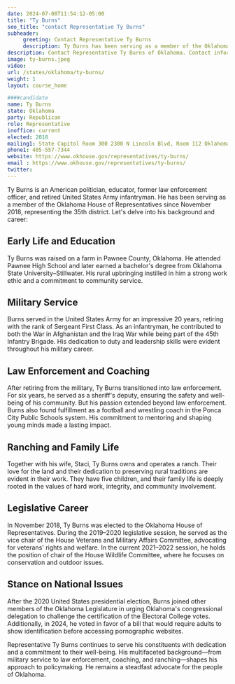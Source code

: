 ```yaml
---
date: 2024-07-08T11:54:12-05:00
title: "Ty Burns"
seo_title: "contact Representative Ty Burns"
subheader:
     greeting: Contact Representative Ty Burns
     description: Ty Burns has been serving as a member of the Oklahoma House of Representatives since November 2018, representing the 35th district.
description: Contact Representative Ty Burns of Oklahoma. Contact information for Ty Burns includes email address, phone number, and mailing address.
image: ty-burns.jpeg
video:
url: /states/oklahoma/ty-burns/
weight: 1
layout: course_home

####candidate
name: Ty Burns
state: Oklahoma
party: Republican
role: Representative
inoffice: current
elected: 2018
mailing1: State Capitol Room 300 2300 N Lincoln Blvd, Room 112 Oklahoma City, OK 73105
phone1: 405-557-7344
website: https://www.okhouse.gov/representatives/ty-burns/
email : https://www.okhouse.gov/representatives/ty-burns/
twitter:
---
```

Ty Burns is an American politician, educator, former law enforcement officer, and retired United States Army infantryman. He has been serving as a member of the Oklahoma House of Representatives since November 2018, representing the 35th district. Let's delve into his background and career:

## Early Life and Education

Ty Burns was raised on a farm in Pawnee County, Oklahoma. He attended Pawnee High School and later earned a bachelor's degree from Oklahoma State University–Stillwater. His rural upbringing instilled in him a strong work ethic and a commitment to community service.

## Military Service

Burns served in the United States Army for an impressive 20 years, retiring with the rank of Sergeant First Class. As an infantryman, he contributed to both the War in Afghanistan and the Iraq War while being part of the 45th Infantry Brigade. His dedication to duty and leadership skills were evident throughout his military career.

## Law Enforcement and Coaching

After retiring from the military, Ty Burns transitioned into law enforcement. For six years, he served as a sheriff's deputy, ensuring the safety and well-being of his community. But his passion extended beyond law enforcement. Burns also found fulfillment as a football and wrestling coach in the Ponca City Public Schools system. His commitment to mentoring and shaping young minds made a lasting impact.

## Ranching and Family Life

Together with his wife, Staci, Ty Burns owns and operates a ranch. Their love for the land and their dedication to preserving rural traditions are evident in their work. They have five children, and their family life is deeply rooted in the values of hard work, integrity, and community involvement.

## Legislative Career

In November 2018, Ty Burns was elected to the Oklahoma House of Representatives. During the 2019–2020 legislative session, he served as the vice chair of the House Veterans and Military Affairs Committee, advocating for veterans' rights and welfare. In the current 2021–2022 session, he holds the position of chair of the House Wildlife Committee, where he focuses on conservation and outdoor issues.

## Stance on National Issues

After the 2020 United States presidential election, Burns joined other members of the Oklahoma Legislature in urging Oklahoma's congressional delegation to challenge the certification of the Electoral College votes. Additionally, in 2024, he voted in favor of a bill that would require adults to show identification before accessing pornographic websites.

Representative Ty Burns continues to serve his constituents with dedication and a commitment to their well-being. His multifaceted background—from military service to law enforcement, coaching, and ranching—shapes his approach to policymaking. He remains a steadfast advocate for the people of Oklahoma.
